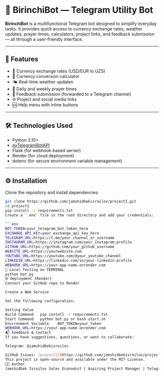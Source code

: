 # 🤖 BirinchiBot — Telegram Utility Bot

**BirinchiBot** is a multifunctional Telegram bot designed to simplify everyday tasks. It provides quick access to currency exchange rates, weather updates, prayer times, calculators, project links, and feedback submission — all through a user-friendly interface.

---

## 🚀 Features

- 💱 Currency exchange rates (USD/EUR to UZS)
- 🧮 Currency conversion calculator
- 🌤 Real-time weather updates
- 🕌 Daily and weekly prayer times
- 📩 Feedback submission (forwarded to a Telegram channel)
- 🌐 Project and social media links
- 🆘 Help menu with inline buttons

---

## 🛠 Technologies Used

- Python 3.10+
- [pyTelegramBotAPI](https://github.com/eternnoir/pyTelegramBotAPI)
- Flask (for webhook-based server)
- Render (for cloud deployment)
- dotenv (for secure environment variable management)

---

## ⚙️ Installation

Clone the repository and install dependencies:

```bash
git clone https://github.com/jamshidbekisroilov/project1.git
cd project1
pip install -r requirements.txt
Create a `.env` file in the root directory and add your credentials:

```env
BOT_TOKEN=your_telegram_bot_token_here
EXCHANGE_API_KEY=your_exchange_api_key_here
TELEGRAM_URL=https://t.me/your_channel_or_username
INSTAGRAM_URL=https://instagram.com/your_instagram_profile
GITHUB_URL=https://github.com/your_github_username
WEBSITE_URL=https://yourwebsite.com
YOUTUBE_URL=https://youtube.com/@your_youtube_channel
LINKEDIN_URL=https://linkedin.com/in/your-linkedin-profile
WEBHOOK_URL=https://your-app-name.onrender.com
🧪 Local Testing on TERMINAL
python bot.py
🌐 Deployment (Render)
Connect your GitHub repo to Render

Create a Web Service

Set the following configuration:

Setting	Value
Build Command	pip install -r requirements.txt
Start Command	python bot.py or bash start.sh
Environment Variable	BOT_TOKEN=your_token
WEBHOOK_URL=https://your-app-name.onrender.com
📬 Feedback & Contact
If you have suggestions, questions, or want to collaborate:

Telegram: @jamshidbekisroilov

GitHub Issues: [project1](https://github.com/jamshidbekisroilov/project1)
This project is open-source and available under the MIT License.
👨‍💻 Author
Jamshidbek Isroilov Sales Economist | Aspiring Project Manager | Telegram Bot Developer LinkedIn • GitHub • Website
